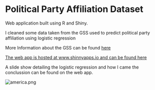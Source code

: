 # Political Party Affiliation Dataset

Web application built using R and Shiny.

I cleaned some data taken from the GSS used to predict political party affiliation using logistic regression

More Information about the GSS can be found [here](http://gss.norc.org/)

[The web app is hosted at www.shinnyapps.io and can be found here](https://rtutorials-portfolio.shinyapps.io/PartyID/)

A slide show detailing the logistic regression and how I came the conclussion can be found on the web app. 

<img src="https://github.com/dylanjm/ShinyApp-PartyID/blob/master/www/america.png?raw=true" alt="america.png">
